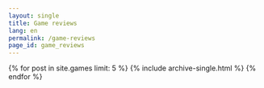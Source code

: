 ```yaml
---
layout: single
title: Game reviews
lang: en
permalink: /game-reviews
page_id: game_reviews
---
```


{% for post in site.games limit: 5 %}
  {% include archive-single.html %}
{% endfor %}